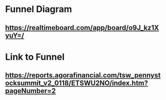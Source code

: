# Funnel Diagram

## https://realtimeboard.com/app/board/o9J_kz1XyuY=/

# Link to Funnel

## https://reports.agorafinancial.com/tsw_pennystocksummit_v2_0118/ETSWU2NO/index.htm?pageNumber=2
